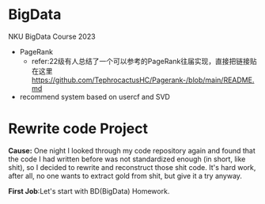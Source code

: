 # BigData
NKU BigData Course 2023

- PageRank
  - refer:22级有人总结了一个可以参考的PageRank往届实现，直接把链接贴在这里
https://github.com/TephrocactusHC/Pagerank-/blob/main/README.md
- recommend system based on usercf and SVD


# Rewrite code Project
**Cause:** One night I looked through my code repository again and found that the code I had written before was not standardized enough (in short, like shit), so I decided to rewrite and reconstruct those shit code. It's hard work, after all, no one wants to extract gold from shit, but give it a try anyway.

**First Job**:Let's start with BD(BigData) Homework.

